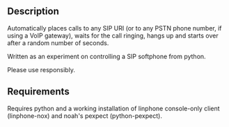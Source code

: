 ## Description ##
Automatically places calls to any SIP URI (or to any PSTN phone number, if using a VoIP gateway), waits for the call ringing, hangs up and starts over after a random number of seconds.

Written as an experiment on controlling a SIP softphone from python.

Please use responsibly.

## Requirements ##
Requires python and a working installation of linphone console-only client (linphone-nox) and noah's pexpect (python-pexpect).